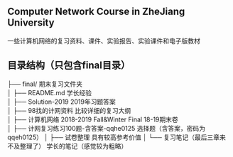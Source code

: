 ## Computer Network Course in ZheJiang University  

一些计算机网络的复习资料、课件、实验报告、实验课件和电子版教材  

## 目录结构（只包含final目录）  

├── final/                                          						   期末复习文件夹  
│     ├── README.md                                   			       学长经验    
│     ├── Solution-2019                               				     2019年习题答案  
│     ├── 98找的计网资料                               		         比较详细的复习大纲  
│     ├── 计算机网络 2018-2019 Fall&Winter Final                    18-19期末卷  
│     ├── 计网复习练习100题-含答案-qqhe0125                          选择题（含答案，密码为qqeh0125）
│     ├── 试卷整理                                     				     具有较高参考价值
│     └── 复习笔记（最后三章来不及整理了）                            学长的笔记（感觉较为粗略）

